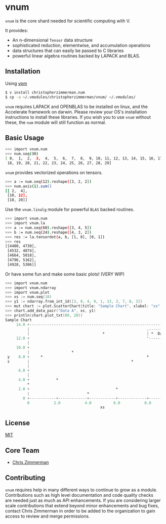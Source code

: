 # vnum

`vnum` is the core shard needed for scientific computing with V.

It provides:

- An n-dimensional `Tensor` data structure
- sophisticated reduction, elementwise, and accumulation operations
- data structures that can easily be passed to C libraries
- powerful linear algebra routines backed by LAPACK and BLAS.

## Installation

Using [vpm](https://vpm.best/)

```sh
$ v install christopherzimmerman.num
$ cp -a ~/.vmodules/christopherzimmerman/vnum/ ~/.vmodules/
```

`vnum` requires LAPACK and OPENBLAS to be installed on linux, and the Accelerate framework on darwin.  Please review your OS's installation instructions to install these libraries.  If you wish you to use `vnum` without these, the `num` module will still function as normal.

## Basic Usage

```sh
>>> import vnum.num
>>> num.seq(30)
[ 0,  1,  2,  3,  4,  5,  6,  7,  8,  9, 10, 11, 12, 13, 14, 15, 16, 17,
 18, 19, 20, 21, 22, 23, 24, 25, 26, 27, 28, 29]
```

`vnum` provides vectorized operations on tensors.

```sh
>>> a := num.seq(12).reshape([3, 2, 2])
>>> num.axis(1).sum()
[[ 2,  4],
 [10, 12],
 [18, 20]]
```

Use the `vnum.linalg` module for powerful `BLAS` backed routines.

```sh
>>> import vnum.num
>>> import vnum.la
>>> a := num.seq(60).reshape([3, 4, 5])
>>> b := num.seq(24).reshape([4, 3, 2])
>>> res := la.tensordot(a, b, [1, 0], [0, 1])
>>> res
[[4400, 4730],
 [4532, 4874],
 [4664, 5018],
 [4796, 5162],
 [4928, 5306]]
```

Or have some fun and make some basic plots! (VERY WIP)

```v
>>> import vnum.num
>>> import vnum.ndarray
>>> import vnum.plot
>>> xs := num.seq(10)
>>> y1 := ndarray.from_int_1d([3, 8, 4, 9, 1, 13, 2, 7, 8, 3])
>>> mut chart := plot.ScatterChart{title: "Sample Chart", xlabel: "xs", ylabel: "ys"}
>>> chart.add_data_pair("Data A", xs, y1)
>>> println(chart.plot_txt(80, 20))
Sample Chart                              
     14.0 +-------------------------------------------------------------------+ 
          |                                                     .-----------. | 
          |                                 *                   | *  Data A | | 
     12.0 +                                                     '-----------' | 
          |                                                                   | 
     10.0 +                                                                   | 
          |                   *                                               | 
 y    8.0 +     *                                               *             | 
 s        |                                              *                    | 
          |                                                                   | 
      6.0 +                                                                   | 
          |                                                                   | 
      4.0 +            *                                                      | 
          *                                                            *      | 
      2.0 +                                       *                           | 
          |                          *                                        | 
        0 +------------+-------------+------------+-------------+-------------+ 
          0           2.0           4.0          6.0           8.0          10.0
                                           xs
```

## License

[MIT](LICENSE)


## Core Team

- [Chris Zimmerman](https://github.com/christopherzimmerman)

Contributing
------------
`vnum` requires help in many different ways to continue to grow as a module.
Contributions such as high level documentation and code quality checks are needed just
as much as API enhancements.  If you are considering larger scale contributions
that extend beyond minor enhancements and bug fixes, contact Chris Zimmerman
in order to be added to the organization to gain access to review and merge
permissions.
